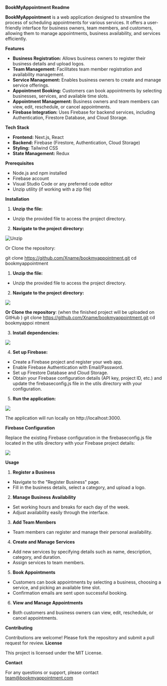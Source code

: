 **BookMyAppointment Readme**

**BookMyAppointment** is a web application designed to streamline the process of scheduling appointments for various services. It offers a user-friendly interface for business owners, team members, and customers, allowing them to manage appointments, business availability, and services efficiently. 

**Features** 

- **Business Registration:** Allows business owners to register their business details and upload logos. 
- **Team Management:** Facilitates team member registration and availability management. 
- **Service Management:** Enables business owners to create and manage service offerings. 
- **Appointment Booking:** Customers can book appointments by selecting businesses, services, and available time slots. 
- **Appointment Management:** Business owners and team members can view, edit, reschedule, or cancel appointments. 
- **Firebase Integration:** Uses Firebase for backend services, including Authentication, Firestore Database, and Cloud Storage. 

**Tech Stack** 

- **Frontend:** Next.js, React 
- **Backend:** Firebase (Firestore, Authentication, Cloud Storage) 
- **Styling:** Tailwind CSS 
- **State Management:** Redux 

**Prerequisites** 

- Node.js and npm installed 
- Firebase account 
- Visual Studio Code or any preferred code editor 
- Unzip utility (if working with a zip file) 

**Installation** 

1. **Unzip the file:** 
- Unzip the provided file to access the project directory. 
2. **Navigate to the project directory:** 

![Unzip](https://i.ibb.co/42NSc2s/Aspose-Words-7115f250-02b2-41d8-b451-7df2d713d30e-001.png)

Or Clone the repository: 

git clone https://github.com/Xname/bookmyappointment.git cd bookmyappointment

1. **Unzip the file:** 
- Unzip the provided file to access the project directory. 
2. **Navigate to the project directory:** 

![](https://i.ibb.co/42NSc2s/Aspose-Words-7115f250-02b2-41d8-b451-7df2d713d30e-001.png)

**Or Clone the repository**:    (when the finished project  will be uploaded on GitHub ) git clone https://github.com/Xname/bookmyappointment.git cd bookmyappoi ntment

3. **Install dependencies:** 

![](https://i.ibb.co/42m3L7G/Aspose-Words-7115f250-02b2-41d8-b451-7df2d713d30e-002.png)

4. **Set up Firebase:** 
- Create a Firebase project and register your web app. 
- Enable Firebase Authentication with Email/Password. 
- Set up Firestore Database and Cloud Storage. 
- Obtain your Firebase configuration details (API key, project ID, etc.) and update the firebaseconfig.js file in the utils directory with your configuration. 
5. **Run the application:** 

![](https://i.ibb.co/QPfwGBB/Aspose-Words-7115f250-02b2-41d8-b451-7df2d713d30e-003.png)

   The application will run locally on http://localhost:3000. 

**Firebase Configuration** 

Replace the existing Firebase configuration in the firebaseconfig.js file located in the utils directory with your Firebase project details: 

![](https://i.ibb.co/RQYWwx3/Aspose-Words-7115f250-02b2-41d8-b451-7df2d713d30e-004.jpg)

**Usage** 

1. **Register a Business** 
- Navigate to the "Register Business" page. 
- Fill in the business details, select a category, and upload a logo. 
2. **Manage Business Availability** 
- Set working hours and breaks for each day of the week. 
- Adjust availability easily through the interface. 
3. **Add Team Members** 
- Team members can register and manage their personal availability. 
4. **Create and Manage Services** 
- Add new services by specifying details such as name, description, category, and duration. 
- Assign services to team members. 
5. **Book Appointments** 
- Customers can book appointments by selecting a business, choosing a service, and picking an available time slot. 
- Confirmation emails are sent upon successful booking. 
6. **View and Manage Appointments** 
- Both customers and business owners can view, edit, reschedule, or cancel appointments. 

**Contributing** 

Contributions are welcome! Please fork the repository and submit a pull request for review. **License** 

This project is licensed under the MIT License. 

**Contact** 

For any questions or support, please contact team@bookmyappointment.com  


